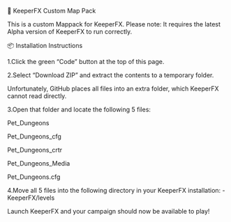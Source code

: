 🏰 KeeperFX Custom Map Pack

This is a custom Mappack for KeeperFX. Please note: It requires the latest Alpha version of KeeperFX to run correctly.

📦 Installation Instructions

1.Click the green “Code” button at the top of this page.

2.Select “Download ZIP” and extract the contents to a temporary folder.

Unfortunately, GitHub places all files into an extra folder, which KeeperFX cannot read directly.

3.Open that folder and locate the following 5 files:

Pet_Dungeons

Pet_Dungeons_cfg

Pet_Dungeons_crtr

Pet_Dungeons_Media

Pet_Dungeons.cfg

4.Move all 5 files into the following directory in your KeeperFX installation: -KeeperFX/levels

Launch KeeperFX and your campaign should now be available to play!
